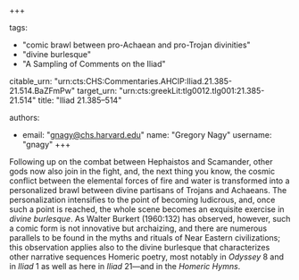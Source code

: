 +++

tags:
- "comic brawl between pro-Achaean and pro-Trojan divinities"
- "divine burlesque"
- "A Sampling of Comments on the Iliad"

citable_urn: "urn:cts:CHS:Commentaries.AHCIP:Iliad.21.385-21.514.BaZFmPw"
target_urn: "urn:cts:greekLit:tlg0012.tlg001:21.385-21.514"
title: "Iliad 21.385–514"

authors:
- email: "gnagy@chs.harvard.edu"
  name: "Gregory Nagy"
  username: "gnagy"
+++

<p>Following up on the combat between Hephaistos and Scamander, other gods now also join in the fight, and, the next thing you know, the cosmic conflict between the elemental forces of fire and water is transformed into a personalized brawl between divine partisans of Trojans and Achaeans. The personalization intensifies to the point of becoming ludicrous, and, once such a point is reached, the whole scene becomes an exquisite exercise in <em>divine burlesque</em>. As Walter Burkert (1960:132) has observed, however, such a comic form is not innovative but archaizing, and there are numerous parallels to be found in the myths and rituals of Near Eastern civilizations; this observation applies also to the divine burlesque that characterizes other narrative sequences Homeric poetry, most notably in <em>Odyssey</em> 8 and in <em>Iliad</em> 1 as well as here in <em>Iliad</em> 21—and in the <em>Homeric Hymns</em>.  </p>